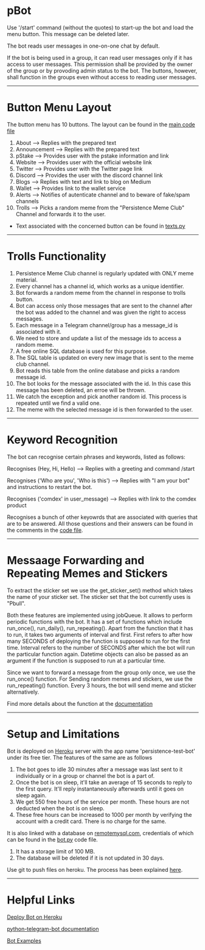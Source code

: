 # pBot

Use '/start' command (without the quotes) to start-up the bot and load the menu button.
This message can be deleted later.

The bot reads user messages in one-on-one chat by default.

If the bot is being used in a group, it can read user messages only if it has access to user messages.
This permission shall be provided by the owner of the group or by provoding admin status to the bot.
The buttons, however, shall function in the groups even without access to reading user messages.

__________________________________________________________________________________________________________________________________________________

# Button Menu Layout

The button menu has 10 buttons. The layout can be found in the [main code file](bot.py)

1) About --> Replies with the prepared text
2) Announcement --> Replies with the prepared text
3) pStake --> Provides user with the pstake information and link
4) Website --> Provides user with the official website link
5) Twitter --> Provides user with the Twitter page link
6) Discord --> Provides the user with the discord channel link
7) Blogs --> Replies with text and link to blog on Medium
8) Wallet --> Provides link to the wallet service
9) Alerts --> Notifies of autenticate channel and to beware of fake/spam channels
10) Trolls --> Picks a random meme from the "Persistence Meme Club" Channel and forwards it to the user.

* Text associated with the concerned button can be found in [texts.py](texts.py)
_____________________________________________________________________________________________________________________________________________________

# Trolls Functionality

1) Persistence Meme Club channel is regularly updated with ONLY meme material.
2) Every channel has a channel id, which works as a unique identifier.
3) Bot forwards a random meme from the channel in response to trolls button.
4) Bot can access only those messages that are sent to the channel after the bot was added to the channel and was given the right to access messages.
5) Each message in a Telegram channel/group has a message_id is associated with it.
6) We need to store and update a list of the message ids to access a random meme.
7) A free online SQL database is used for this purpose.
8) The SQL table is updated on every new image that is sent to the meme club channel.
9) Bot reads this table from the online database and picks a random message id.
10) The bot looks for the message associated with the id. In this case this message has been deleted, an erroe will be thrown.
11) We catch the exception and pick another random id. This process is repeated until we find a valid one. 
12) The meme with the selected message id is then forwarded to the user.

_____________________________________________________________________________________________________________________________________________________

# Keyword Recognition

The bot can recognise certain phrases and keywords, listed as follows:

Recognises (Hey, Hi, Hello) --> Replies with a greeting and command /start

Recognises ('Who are you', 'Who is this') --> Replies with "I am your bot" and instructions to restart the bot.

Recognises ('comdex' in user_message) --> Replies with link to the comdex product

Recognises a bunch of other keyowrds that are associated with queries that are to be answered. 
All those questions and their answers can be found in the comments in the [code file](texts.py).

____________________________________________________________________________________________________________________________________________________

# Messaage Forwarding and Repeating Memes and Stickers

To extract the sticker set we use the get_sticker_set() method which takes the name of your sticker set.
The sticker set that the bot currently uses is "Pbull".

Both these features are implemented using jobQueue. It allows to perform periodic functions with the bot.
It has a set of functions which include run_once(), run_daily(), run_repeating().
Apart from the function that it has to run, it takes two arguments of interval and first.
First refers to after how many SECONDS of deploying the function is supposed to run for the first time.
Interval refers to the number of SECONDS after which the bot will run the particular function again.
Datetime objects can also be passed as an argument if the function is supposed to run at a particular time.

Since we want to forward a message from the group only once, we use the run_once() function.
For Sending random memes and stickers, we use the run_repeating() function. Every 3 hours, the bot will send meme and sticker alternatively.

Find more details about the function at the [documentation](https://python-telegram-bot.readthedocs.io/en/stable/telegram.ext.jobqueue.html#telegram.ext.JobQueue)

_____________________________________________________________________________________________________________________________________________________
# Setup and Limitations

Bot is deployed on [Heroku](https://id.heroku.com/login) server with the app name 'persistence-test-bot' under its free tier.
The features of the same are as follows

1) The bot goes to idle 30 minutes after a message was last sent to it individually or in a group or channel the bot is a part of.
2) Once the bot is on sleep, it'll take an average of 15 seconds to reply to the first query. It'll reply instantaneously afterwards until it goes on sleep again.
3) We get 550 free hours of the service per month. These hours are not deducted when the bot is on sleep. 
4) These free hours can be increased to 1000 per month by verifying the account with a credit card. There is no charge for the same.

It is also linked with a database on [remotemysql.com](https://remotemysql.com), credentials of which can be found in the [bot.py](bot.py) code file.
1) It has a storage limit of 100 MB.
2) The database will be deleted if it is not updated in 30 days.

Use git to push files on heroku. The process has been explained [here](https://towardsdatascience.com/how-to-deploy-a-telegram-bot-using-heroku-for-free-9436f89575d2).

_______________________________________________________________________________________________________________________________________________________

# Helpful Links

[Deploy Bot on Heroku](https://towardsdatascience.com/how-to-deploy-a-telegram-bot-using-heroku-for-free-9436f89575d2)

[python-telegram-bot documentation](https://python-telegram-bot.readthedocs.io/en/stable/)

[Bot Examples](https://github.com/python-telegram-bot/python-telegram-bot)

